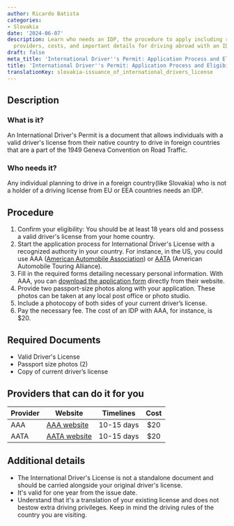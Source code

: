 ```yaml
---
author: Ricardo Batista
categories:
- Slovakia
date: '2024-06-07'
description: Learn who needs an IDP, the procedure to apply including required documents,
  providers, costs, and important details for driving abroad with an IDP.
draft: false
meta_title: 'International Driver''s Permit: Application Process and Eligibility'
title: 'International Driver''s Permit: Application Process and Eligibility'
translationKey: slovakia-issuance_of_international_drivers_license
---
```



## Description
### What is it?
An International Driver's Permit is a document that allows individuals with a valid driver's license from their native country to drive in foreign countries that are a part of the 1949 Geneva Convention on Road Traffic.
### Who needs it?
Any individual planning to drive in a foreign country(like Slovakia) who is not a holder of a driving license from EU or EEA countries needs an IDP.

## Procedure
1. Confirm your eligibility: You should be at least 18 years old and possess a valid driver's license from your home country.
2. Start the application process for International Driver's License with a recognized authority in your country. For instance, in the US, you could use AAA ([American Automobile Association](https://www.aaa.com/vacation/idpf.html)) or [AATA](https://aataidp.com/) (American Automobile Touring Alliance). 
3. Fill in the required forms detailing necessary personal information. With AAA, you can [download the application form](https://www.aaa.com/vacation/idpapplcations.html) directly from their website.
4. Provide two passport-size photos along with your application. These photos can be taken at any local post office or photo studio.
5. Include a photocopy of both sides of your current driver’s license.
6. Pay the necessary fee. The cost of an IDP with AAA, for instance, is $20.

## Required Documents
- Valid Driver's License
- Passport size photos (2)
- Copy of current driver’s license

## Providers that can do it for you

| Provider        |     Website     |     Timelines    |       Cost      |
| --------------- | --------------- |  :-------------: | :-------------: |
| AAA             |  [AAA website](https://www.aaa.com/vacation/idpf.html) |      10-15 days      |        $20       |
| AATA             |  [AATA website](https://aataidp.com/)       |      10-15 days      |        $20       |

## Additional details
- The International Driver's License is not a standalone document and should be carried alongside your original driver's license.
- It's valid for one year from the issue date.
- Understand that it's a translation of your existing license and does not bestow extra driving privileges. Keep in mind the driving rules of the country you are visiting.
